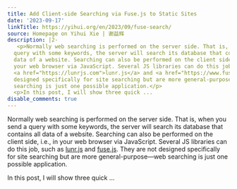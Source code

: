 ```yaml
---
title: Add Client-side Searching via Fuse.js to Static Sites
date: '2023-09-17'
linkTitle: https://yihui.org/en/2023/09/fuse-search/
source: Homepage on Yihui Xie | 谢益辉
description: |2-
   <p>Normally web searching is performed on the server side. That is, when you send a
  query with some keywords, the server will search its database that contains all
  data of a website. Searching can also be performed on the client side, i.e., in
  your web browser via JavaScript. Several JS libraries can do this job, such as
  <a href="https://lunrjs.com">lunr.js</a> and <a href="https://www.fusejs.io">fuse.js</a>. They are not
  designed specifically for site searching but are more general-purpose&mdash;web
  searching is just one possible application.</p>
  <p>In this post, I will show three quick ...
disable_comments: true
---
```

 <p>Normally web searching is performed on the server side. That is, when you send a
query with some keywords, the server will search its database that contains all
data of a website. Searching can also be performed on the client side, i.e., in
your web browser via JavaScript. Several JS libraries can do this job, such as
<a href="https://lunrjs.com">lunr.js</a> and <a href="https://www.fusejs.io">fuse.js</a>. They are not
designed specifically for site searching but are more general-purpose&mdash;web
searching is just one possible application.</p>
<p>In this post, I will show three quick ...